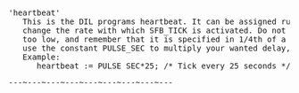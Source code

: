 <div class="mw-parser-output"><p><br />
<span id="hb"></span>
</p>
<pre>'heartbeat'
   This is the DIL programs heartbeat. It can be assigned runtime to
   change the rate with which SFB_TICK is activated. Do not set it
   too low, and remember that it is specified in 1/4th of a second.
   use the constant PULSE_SEC to multiply your wanted delay, for
   Example:
      heartbeat&#160;:= PULSE_SEC*25; /* Tick every 25 seconds */
</pre>
<pre>---~---~---~---~---~---~---~---~---
</pre></div>